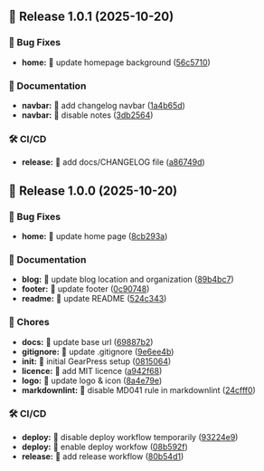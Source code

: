 ## 🔖 Release 1.0.1 (2025-10-20)

### 🐛 Bug Fixes

* **home:** :lipstick: update homepage background ([56c5710](https://github.com/EmirioBomb/GearPress/commit/56c5710226e1d03eb131e9bb0dee64d9c64d6b02))

### 📝 Documentation

* **navbar:** :memo: add changelog navbar ([1a4b65d](https://github.com/EmirioBomb/GearPress/commit/1a4b65d960c34b5b707f09d388f597c8b922c304))
* **navbar:** :memo: disable notes ([3db2564](https://github.com/EmirioBomb/GearPress/commit/3db256423c0d1dcc32886ed2c3712309e2324168))

### 🛠️ CI/CD

* **release:** :green_heart: add docs/CHANGELOG file ([a86749d](https://github.com/EmirioBomb/GearPress/commit/a86749df5a2d4d2022a217f5d322109bd4da374a))

## 🔖 Release 1.0.0 (2025-10-20)

### 🐛 Bug Fixes

* **home:** :memo: update home page ([8cb293a](https://github.com/EmirioBomb/GearPress/commit/8cb293adffa4fd83112d766c9e6ccc61bd9e402b))

### 📝 Documentation

* **blog:** :memo: update blog location and organization ([89b4bc7](https://github.com/EmirioBomb/GearPress/commit/89b4bc700b413f4f6a633ebd1a8f7aff35d76d4c))
* **footer:** :memo: update footer ([0c90748](https://github.com/EmirioBomb/GearPress/commit/0c9074860813d81ca5aa19da2d0fc080162a773b))
* **readme:** :memo: update README ([524c343](https://github.com/EmirioBomb/GearPress/commit/524c3435ab6cbdb4ccc5266c706958ebf0952443))

### 🔧 Chores

* **docs:** :wrench: update base url ([69887b2](https://github.com/EmirioBomb/GearPress/commit/69887b298fe1d9cb55a91dad6ad0ddb9088facdb))
* **gitignore:** :see_no_evil: update .gitignore ([9e6ee4b](https://github.com/EmirioBomb/GearPress/commit/9e6ee4ba7b37042228638129691ab25cfac744d4))
* **init:** :tada: initial GearPress setup ([0815064](https://github.com/EmirioBomb/GearPress/commit/08150645c77e66c38b1be365e6abce60c2a5cdb6))
* **licence:** :page_facing_up: add MIT licence ([a942f68](https://github.com/EmirioBomb/GearPress/commit/a942f683871ebd6e7233ba693b44fefb98a34839))
* **logo:** :bento: update logo & icon ([8a4e79e](https://github.com/EmirioBomb/GearPress/commit/8a4e79e0130047d0709605323954c82ba878da0b))
* **markdownlint:** :rotating_light: disable MD041 rule in markdownlint ([24cfff0](https://github.com/EmirioBomb/GearPress/commit/24cfff087bcb3e53a7db61e968d49d9c428bc2bf))

### 🛠️ CI/CD

* **deploy:** :green_heart: disable deploy workflow temporarily ([93224e9](https://github.com/EmirioBomb/GearPress/commit/93224e9696998657668c200a83fd6d6969d43bce))
* **deploy:** :green_heart: enable deploy workfow ([08b592f](https://github.com/EmirioBomb/GearPress/commit/08b592f6b5714c8d03daae6a907bb6a0a831b140))
* **release:** :green_heart: add release workflow ([80b54d1](https://github.com/EmirioBomb/GearPress/commit/80b54d198ff0052d41b7c3fe4b2e8eedc163ac54))
